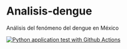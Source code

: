 
# Analisis-dengue
Análisis del fenómeno del dengue en México

[![Python application test with Github Actions](https://github.com/IranNash/Analisis-dengue/actions/workflows/main.yml/badge.svg)](https://github.com/IranNash/Analisis-dengue/actions/workflows/main.yml)
